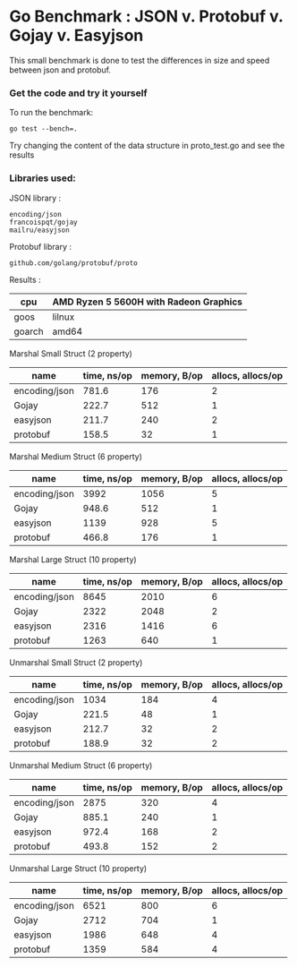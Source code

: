 # Go Benchmark : JSON v. Protobuf v. Gojay v. Easyjson
This small benchmark is done to test the differences in size and speed between 
json and protobuf.

### Get the code and try it yourself

To run the benchmark:
```
go test --bench=.
```

Try changing the content of the data structure in proto_test.go and see the results

### Libraries used:
JSON library :
``` 
encoding/json 
francoispqt/gojay
mailru/easyjson
```

Protobuf library : 
``` 
github.com/golang/protobuf/proto
```

Results :

|   cpu   |   AMD Ryzen 5 5600H with Radeon Graphics     |
|------|--------|
| goos | lilnux |
|  goarch    |    amd64    |

Marshal Small Struct (2 property)

| name                              | time, ns/op | memory, B/op | allocs, allocs/op |
|-----------------------------------|-------------|-------|--------|
| encoding/json                     | 781.6 | 176 | 2 |
| Gojay                             | 222.7 | 512 | 1 |
| easyjson                          | 211.7  | 240 | 2 |
| protobuf                          | 158.5  | 32 | 1 |


Marshal Medium Struct (6 property)

| name                              | time, ns/op | memory, B/op | allocs, allocs/op |
|-----------------------------------|------|--------|--------|
| encoding/json                     |   3992   | 1056   | 5      |
| Gojay                             |    948.6  | 512    | 1      |
| easyjson                          |  1139  | 928    |    5    |
| protobuf                          |  466.8  | 176    |    1    |

Marshal Large Struct (10 property)

| name                              | time, ns/op | memory, B/op | allocs, allocs/op |
|-----------------------------------|-------------|--------------|-------------------|
| encoding/json                     |      8645       |      2010        | 6                 |
| Gojay                             |       2322      |        2048      | 2                 |
| easyjson                          |       2316      |        1416      | 6                 |
| protobuf                          |        1263     |      640        | 1                 |

Unmarshal Small Struct (2 property)

| name                              | time, ns/op | memory, B/op | allocs, allocs/op |
|-----------------------------------|-------------|--------------|-------------------|
| encoding/json                     |      1034       |      184        | 4                 |
| Gojay                             |       221.5      |       48       | 1                 |
| easyjson                          |        212.7     |        32      | 2                 |
| protobuf                          |        188.9     |       32       | 2                 |

Unmarshal Medium Struct (6 property)

| name                              | time, ns/op | memory, B/op | allocs, allocs/op |
|-----------------------------------|-------------|--------------|-------------------|
| encoding/json                     |      2875       | 320          | 4                 |
| Gojay                             |      885.1       | 240          | 1                 |
| easyjson                          |      972.4       |    168          | 2                 |
| protobuf                          |       493.8      |      152        | 2                 |

Unmarshal Large Struct (10 property)

| name                              | time, ns/op | memory, B/op | allocs, allocs/op |
|-----------------------------------|-------------|--------------|-------------------|
| encoding/json                     |      6521       |        800      | 6                 |
| Gojay                             |       2712      |      704        | 1                 |
| easyjson                          |       1986      |       648       | 4                 |
| protobuf                          |       1359      |       584       | 4                 |
